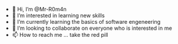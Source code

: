 - 👋 Hi, I’m @Mr-R0m4n
- 👀 I’m interested in learning new skills
- 🌱 I’m currently learning the basics of software engeneering
- 💞️ I’m looking to collaborate on everyone who is interested in me
- 📫 How to reach me ... take the red pill

<!---
Mr-R0m4n/Mr-R0m4n is a ✨ special ✨ repository because its `README.md` (this file) appears on your GitHub profile.
You can click the Preview link to take a look at your changes.
--->
